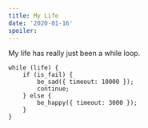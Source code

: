 ```yaml
---
title: My Life
date: '2020-01-16'
spoiler: 
---
```


My life has really just been a while loop.

```
while (life) {
    if (is_fail) {
        be_sad({ timeout: 10000 });
        continue;
    } else {
        be_happy({ timeout: 3000 });
    }
}
```
